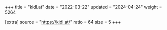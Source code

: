 +++
title = "kidl.at"
date = "2022-03-22"
updated = "2024-04-24"
weight = 5264

[extra]
source = "https://kidl.at/"
ratio = 64
size = 5
+++
